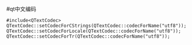 #qt中文编码	

	#include<QTextCodec>
	QTextCodec::setCodecForCStrings(QTextCodec::codecForName("utf8"));
	QTextCodec::setCodecForLocale(QTextCodec::codecForName("utf8"));
	QTextCodec::setCodecForTr(QTextCodec::codecForName("utf8"));